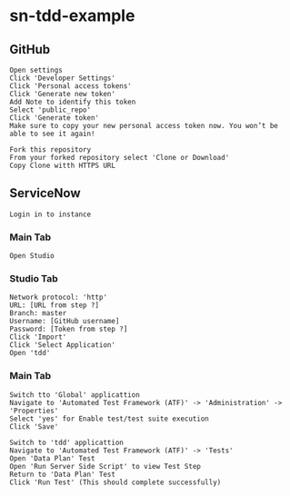 # sn-tdd-example

## GitHub
    Open settings
    Click 'Developer Settings'
    Click 'Personal access tokens'
    Click 'Generate new token'
    Add Note to identify this token
    Select 'public_repo'
    Click 'Generate token'
    Make sure to copy your new personal access token now. You won’t be able to see it again!
  
    Fork this repository
    From your forked repository select 'Clone or Download'
    Copy Clone witth HTTPS URL

## ServiceNow
    Login in to instance
  
  ### Main Tab
    Open Studio

  ### Studio Tab
    Network protocol: 'http'
    URL: [URL from step ?]
    Branch: master
    Username: [GitHub username]
    Password: [Token from step ?]
    Click 'Import'
    Click 'Select Application'
    Open 'tdd'

  ### Main Tab
    Switch tto 'Global' applicattion
    Navigate to 'Automated Test Framework (ATF)' -> 'Administration' -> 'Properties'
    Select 'yes' for Enable test/test suite execution
    Click 'Save'
    
    Switch to 'tdd' applicattion
    Navigate to 'Automated Test Framework (ATF)' -> 'Tests'
    Open 'Data Plan' Test
    Open 'Run Server Side Script' to view Test Step
    Return to 'Data Plan' Test
    Click 'Run Test' (This should complete successfully)    
    

    
  

